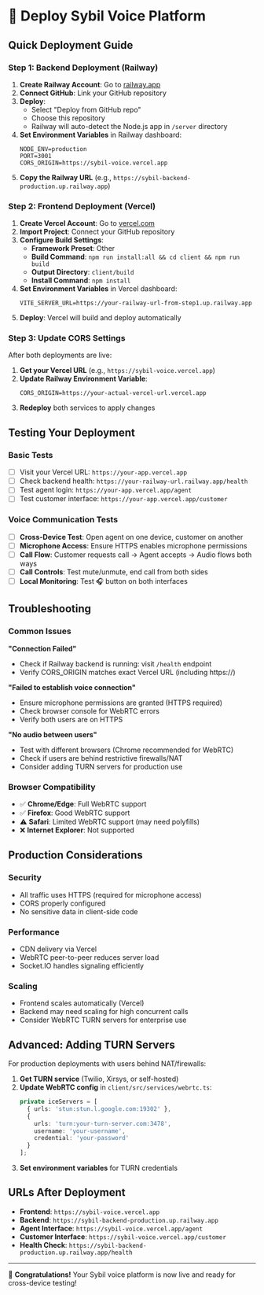 # 🚀 Deploy Sybil Voice Platform

## Quick Deployment Guide

### Step 1: Backend Deployment (Railway)

1. **Create Railway Account**: Go to [railway.app](https://railway.app)
2. **Connect GitHub**: Link your GitHub repository
3. **Deploy**: 
   - Select "Deploy from GitHub repo"
   - Choose this repository
   - Railway will auto-detect the Node.js app in `/server` directory
4. **Set Environment Variables** in Railway dashboard:
   ```
   NODE_ENV=production
   PORT=3001
   CORS_ORIGIN=https://sybil-voice.vercel.app
   ```
5. **Copy the Railway URL** (e.g., `https://sybil-backend-production.up.railway.app`)

### Step 2: Frontend Deployment (Vercel)

1. **Create Vercel Account**: Go to [vercel.com](https://vercel.com)
2. **Import Project**: Connect your GitHub repository
3. **Configure Build Settings**:
   - **Framework Preset**: Other
   - **Build Command**: `npm run install:all && cd client && npm run build`
   - **Output Directory**: `client/build`
   - **Install Command**: `npm install`
4. **Set Environment Variables** in Vercel dashboard:
   ```
   VITE_SERVER_URL=https://your-railway-url-from-step1.up.railway.app
   ```
5. **Deploy**: Vercel will build and deploy automatically

### Step 3: Update CORS Settings

After both deployments are live:

1. **Get your Vercel URL** (e.g., `https://sybil-voice.vercel.app`)
2. **Update Railway Environment Variable**:
   ```
   CORS_ORIGIN=https://your-actual-vercel-url.vercel.app
   ```
3. **Redeploy** both services to apply changes

## Testing Your Deployment

### Basic Tests
- [ ] Visit your Vercel URL: `https://your-app.vercel.app`
- [ ] Check backend health: `https://your-railway-url.railway.app/health`
- [ ] Test agent login: `https://your-app.vercel.app/agent`
- [ ] Test customer interface: `https://your-app.vercel.app/customer`

### Voice Communication Tests
- [ ] **Cross-Device Test**: Open agent on one device, customer on another
- [ ] **Microphone Access**: Ensure HTTPS enables microphone permissions
- [ ] **Call Flow**: Customer requests call → Agent accepts → Audio flows both ways
- [ ] **Call Controls**: Test mute/unmute, end call from both sides
- [ ] **Local Monitoring**: Test 🎧 button on both interfaces

## Troubleshooting

### Common Issues

**"Connection Failed"**
- Check if Railway backend is running: visit `/health` endpoint
- Verify CORS_ORIGIN matches exact Vercel URL (including https://)

**"Failed to establish voice connection"**
- Ensure microphone permissions are granted (HTTPS required)
- Check browser console for WebRTC errors
- Verify both users are on HTTPS

**"No audio between users"**
- Test with different browsers (Chrome recommended for WebRTC)
- Check if users are behind restrictive firewalls/NAT
- Consider adding TURN servers for production use

### Browser Compatibility
- ✅ **Chrome/Edge**: Full WebRTC support
- ✅ **Firefox**: Good WebRTC support
- ⚠️ **Safari**: Limited WebRTC support (may need polyfills)
- ❌ **Internet Explorer**: Not supported

## Production Considerations

### Security
- All traffic uses HTTPS (required for microphone access)
- CORS properly configured
- No sensitive data in client-side code

### Performance
- CDN delivery via Vercel
- WebRTC peer-to-peer reduces server load
- Socket.IO handles signaling efficiently

### Scaling
- Frontend scales automatically (Vercel)
- Backend may need scaling for high concurrent calls
- Consider WebRTC TURN servers for enterprise use

## Advanced: Adding TURN Servers

For production deployments with users behind NAT/firewalls:

1. **Get TURN service** (Twilio, Xirsys, or self-hosted)
2. **Update WebRTC config** in `client/src/services/webrtc.ts`:
   ```typescript
   private iceServers = [
     { urls: 'stun:stun.l.google.com:19302' },
     {
       urls: 'turn:your-turn-server.com:3478',
       username: 'your-username',
       credential: 'your-password'
     }
   ];
   ```
3. **Set environment variables** for TURN credentials

## URLs After Deployment

- **Frontend**: `https://sybil-voice.vercel.app`
- **Backend**: `https://sybil-backend-production.up.railway.app`
- **Agent Interface**: `https://sybil-voice.vercel.app/agent`
- **Customer Interface**: `https://sybil-voice.vercel.app/customer`
- **Health Check**: `https://sybil-backend-production.up.railway.app/health`

---

🎉 **Congratulations!** Your Sybil voice platform is now live and ready for cross-device testing!
